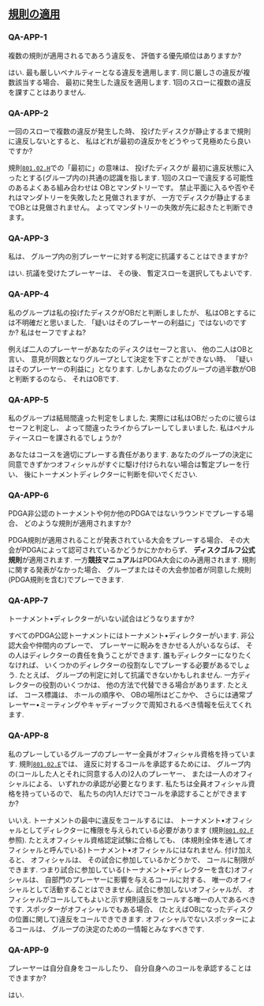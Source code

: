 ## [規則の適用](801)

### QA-APP-1
複数の規則が適用されるであろう違反を、
評価する優先順位はありますか?

はい.
最も厳しいペナルティーとなる違反を適用します.
同じ厳しさの違反が複数該当する場合、
最初に発生した違反を適用します.
1回のスローに複数の違反を課すことはありません.

### QA-APP-2
一回のスローで複数の違反が発生した時、
投げたディスクが静止するまで規則に違反しないとすると、
私はどれが最初の違反かをどうやって見極めたら良いですか?

規則[`801.02.H`](80102)での「最初に」の意味は、
投げたディスクが
最初に違反状態に入ったとする(グループ内の)共通の認識を指します.
1回のスローで違反する可能性のあるよくある組み合わせは
OBとマンダトリーです。
禁止平面に入るや否やそれはマンダトリーを失敗したと見做されますが、
一方でディスクが静止するまでOBとは見做されません。
よってマンダトリーの失敗が先に起きたと判断できます。

### QA-APP-3
私は、
グループ内の別プレーヤーに対する判定に抗議することはできますか?

はい.
抗議を受けたプレーヤーは、
その後、
暫定スローを選択してもよいです.

### QA-APP-4
私のグループは私の投げたディスクがOBだと判断しましたが、
私はOBとするには不明確だと思いました.
「疑いはそのプレーヤーの利益に」ではないのですか?
私はセーフですよね?

例えば二人のプレーヤーがあなたのディスクはセーフと言い、
他の二人はOBと言い、
意見が同数となりグループとして決定を下すことができない時、
「疑いはそのプレーヤーの利益に」となります.
しかしあなたのグループの過半数がOBと判断するのなら、
それはOBです.

### QA-APP-5
私のグループは結局間違った判定をしました.
実際には私はOBだったのに彼らはセーフと判定し、
よって間違ったライからプレーしてしまいました.
私はペナルティースローを課されるでしょうか?

あなたはコースを適切にプレーする責任があります.
あなたのグループの決定に同意できずかつオフィシャルがすぐに駆け付けられない場合は暫定プレーを行い、
後にトーナメントディレクターに判断を仰いでください.

### QA-APP-6
PDGA非公認のトーナメントや何か他のPDGAではないラウンドでプレーする場合、
どのような規則が適用されますか?

PDGA規則が適用されることが発表されている大会をプレーする場合、
その大会がPDGAによって認可されているかどうかにかかわらず、
**ディスクゴルフ公式規則**が適用されます.
一方**競技マニュアル**はPDGA大会にのみ適用されます.
規則に関する発表がなかった場合、
グループまたはその大会参加者が同意した規則(PDGA規則を含む)でプレーできます.

### QA-APP-7
トーナメント•ディレクターがいない試合はどうなりますか?

すべてのPDGA公認トーナメントにはトーナメント•ディレクターがいます.
非公認大会や仲間内のプレーで、
プレーヤーに睨みをきかせる人がいるならば、
その人はディレクターの責任を負うことができます.
誰もディレクターになりたくなければ、
いくつかのディレクターの役割なしでプレーする必要があるでしょう.
たとえば、
グループの判定に対して抗議できないかもしれません.
一方ディレクターの役割のいくつかは、
他の方法で代替できる場合があります.
たとえば、
コース標識は、
ホールの順序や、
OBの場所はどこかや、
さらには通常プレーヤー•ミーティングやキャディーブックで周知されるべき情報を伝えてくれます.

### QA-APP-8
私のプレーしているグループのプレーヤー全員がオフィシャル資格を持っています.
規則[`801.02.E`](80102)では、
違反に対するコールを承認するためには、
グループ内の(コールした人とそれに同意する人の)2人のプレーヤー、
または一人のオフィシャルによる、
いずれかの承認が必要となります.
私たちは全員オフィシャル資格を持っているので、
私たちの内1人だけでコールを承認することができますか?

いいえ.
トーナメントの最中に違反をコールするには、
トーナメント•オフィシャルとしてディレクターに権限を与えられている必要があります
(規則[`801.02.F`](80102)参照).
たとえオフィシャル資格認定試験に合格しても、
(本規則全体を通してオフィシャルと呼んでいる)トーナメント•オフィシャルにはなれません.
付け加えると、
オフィシャルは、
その試合に参加しているかどうかで、
コールに制限ができます.
つまり試合に参加している(トーナメント•ディレクターを含む)オフィシャルは、
自部門のプレーヤーに影響を与えるコールに対する、
唯一のオフィシャルとして活動することはできません.
試合に参加しないオフィシャルが、
オフィシャルがコールしてもよいと示す規則違反をコールする唯一の人であるべきです.
スポッターがオフィシャルでもある場合、
(たとえばOBになったディスクの位置に関して)違反をコールできできます.
オフィシャルでないスポッターによるコールは、
グループの決定のための一情報とみなすべきです.

### QA-APP-9
プレーヤーは自分自身をコールしたり、
自分自身へのコールを承認することはできますか?

はい.
